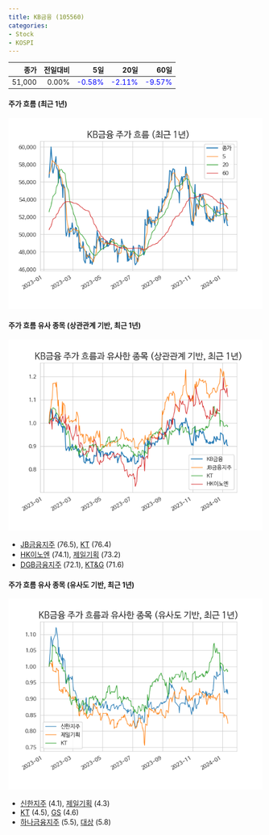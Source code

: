 ```yaml
---
title: KB금융 (105560)
categories:
- Stock
- KOSPI
---
```


|종가|전일대비|5일|20일|60일|
|---:|-------:|--:|---:|---:|
|51,000|0.00%|<span style="color: blue">-0.58%</span>|<span style="color: blue">-2.11%</span>|<span style="color: blue">-9.57%</span>|

<!-- more -->

#### 주가 흐름 (최근 1년)
![105560](/assets/images/stock/105560.png)


#### 주가 흐름 유사 종목 (상관관계 기반, 최근 1년)
![105560](/assets/images/stock/105560_corr.png)
- [JB금융지주](/175330/) (76.5), [KT](/030200/) (76.4)
- [HK이노엔](/195940/) (74.1), [제일기획](/030000/) (73.2)
- [DGB금융지주](/139130/) (72.1), [KT&G](/033780/) (71.6)


#### 주가 흐름 유사 종목 (유사도 기반, 최근 1년)
![105560](/assets/images/stock/105560_sim.png)
- [신한지주](/055550/) (4.1), [제일기획](/030000/) (4.3)
- [KT](/030200/) (4.5), [GS](/078930/) (4.6)
- [하나금융지주](/086790/) (5.5), [대상](/001680/) (5.8)